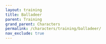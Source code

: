 ```yaml
---
layout: training
title: Balladeer
parent: Training
grand_parent: Characters
permalink: /characters/training/balladeer/
nav_exclude: true
---
```

